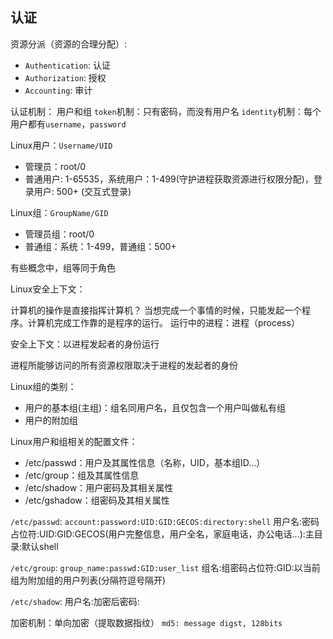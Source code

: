 
## 认证

资源分派（资源的合理分配）:
- `Authentication`: 认证
- `Authorization`: 授权
- `Accounting`: 审计
 

认证机制： 用户和组
`token`机制：只有密码，而没有用户名
`identity`机制：每个用户都有`username`，`password`


Linux用户：`Username/UID`
- 管理员：root/0
- 普通用户: 1-65535，系统用户：1-499(守护进程获取资源进行权限分配)，登录用户: 500+ (交互式登录)


Linux组：`GroupName/GID`
- 管理员组：root/0
- 普通组：系统：1-499，普通组：500+

有些概念中，组等同于角色

Linux安全上下文：

计算机的操作是直接指挥计算机？
当想完成一个事情的时候，只能发起一个程序。计算机完成工作靠的是程序的运行。
运行中的进程：进程（process）

安全上下文：以进程发起者的身份运行

进程所能够访问的所有资源权限取决于进程的发起者的身份


Linux组的类别：
- 用户的基本组(主组)：组名同用户名，且仅包含一个用户叫做私有组
- 用户的附加组


Linux用户和组相关的配置文件：
- /etc/passwd：用户及其属性信息（名称，UID，基本组ID...）
- /etc/group：组及其属性信息
- /etc/shadow：用户密码及其相关属性
- /etc/gshadow：组密码及其相关属性


`/etc/passwd`:
`account:password:UID:GID:GECOS:directory:shell`
用户名:密码占位符:UID:GID:GECOS(用户完整信息，用户全名，家庭电话，办公电话...):主目录:默认shell


`/etc/group`:
`group_name:passwd:GID:user_list`
组名:组密码占位符:GID:以当前组为附加组的用户列表(分隔符逗号隔开)

`/etc/shadow`:
用户名:加密后密码:

加密机制：单向加密（提取数据指纹）
`md5: message digst, 128bits`

